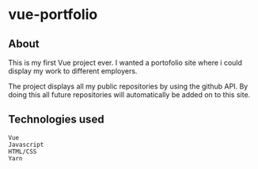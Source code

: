 # vue-portfolio

## About 
This is my first Vue project ever. I wanted a portofolio site where i could display my work 
to different employers.

The project displays all my public repositories by using the github API. 
By doing this all future repositories will automatically be added on to this site.

## Technologies used
```
Vue
Javascript
HTML/CSS
Yarn
```
